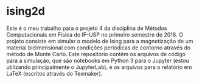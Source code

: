# ising2d
Este é o meu trabalho para o projeto 4 da disciplina de Métodos Computacionais em Física do IF-USP no primeiro semestre de 2018. O projeto consiste em simular o modelo de Ising para a magnetização de um material bidimensional com condições periódicas de contorno através do método de Monte Carlo. Este repositório contém os arquivos de código para a simulação, que são notebooks em Python 3 para o Jupyter (estou utilizando principalmente o JupyterLab), e os arquivos para o relatório em LaTeX (escritos através do Texmaker).

